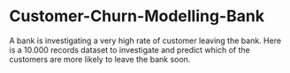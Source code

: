 # Customer-Churn-Modelling-Bank
 A bank is investigating a very high rate of customer leaving the bank. Here is a 10.000 records dataset to investigate and predict which of the customers are more likely to leave the bank soon.
